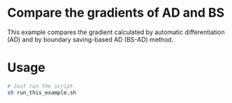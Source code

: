 # Compare the gradients of AD and BS
This example compares the gradient calculated by automatic differentiation (AD) and by boundary saving-based AD (BS-AD) method.

# Usage
```bash
# Just run the script
sh run_this_example.sh
```